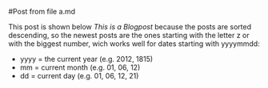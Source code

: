 #Post from file a.md

This post is shown below *This is a Blogpost* because the posts are sorted descending, so the newest posts are the ones starting with the letter z or with the biggest number, wich works well for dates starting with yyyymmdd:

* yyyy = the current year (e.g. 2012, 1815)
* mm = current month (e.g. 01, 06, 12)
*  dd = current day (e.g. 01, 06, 12, 21)